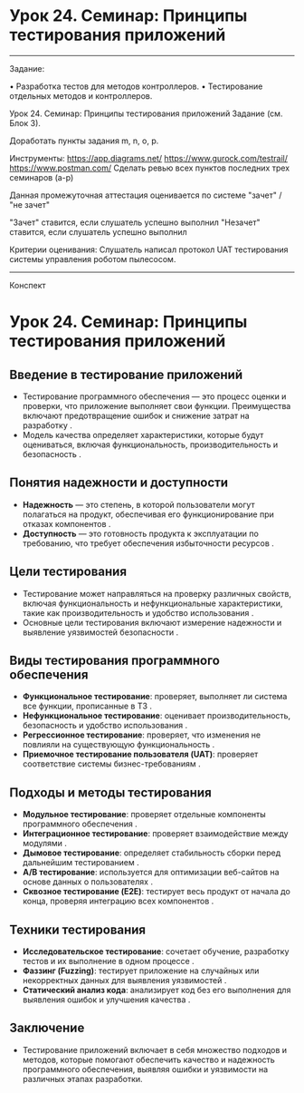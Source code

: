 # Урок 24. Семинар: Принципы тестирования приложений

_____________________________________________________________________________________________________

Задание:

• Разработка тестов для методов контроллеров.
• Тестирование отдельных методов и контроллеров.


Урок 24. Семинар: Принципы тестирования приложений
Задание (см. Блок 3).

Доработать пункты задания m, n, o, p.

Инструменты:
https://app.diagrams.net/
https://www.gurock.com/testrail/
https://www.postman.com/
Сделать ревью всех пунктов последних трех семинаров (a-p)

Данная промежуточная аттестация оценивается по системе "зачет" / "не зачет"

"Зачет" ставится, если слушатель успешно выполнил
"Незачет" ставится, если слушатель успешно выполнил

Критерии оценивания:
Слушатель написал протокол UAT тестирования системы управления роботом пылесосом.

*****************************************************************************************************
Конспект

# Урок 24. Семинар: Принципы тестирования приложений

## Введение в тестирование приложений
- Тестирование программного обеспечения — это процесс оценки и проверки, что приложение выполняет свои функции. Преимущества включают предотвращение ошибок и снижение затрат на разработку   .
- Модель качества определяет характеристики, которые будут оцениваться, включая функциональность, производительность и безопасность    .

## Понятия надежности и доступности
- **Надежность** — это степень, в которой пользователи могут полагаться на продукт, обеспечивая его функционирование при отказах компонентов   .
- **Доступность** — это готовность продукта к эксплуатации по требованию, что требует обеспечения избыточности ресурсов   .

## Цели тестирования
- Тестирование может направляться на проверку различных свойств, включая функциональность и нефункциональные характеристики, такие как производительность и удобство использования   .
- Основные цели тестирования включают измерение надежности и выявление уязвимостей безопасности   .

## Виды тестирования программного обеспечения
- **Функциональное тестирование**: проверяет, выполняет ли система все функции, прописанные в ТЗ   .
- **Нефункциональное тестирование**: оценивает производительность, безопасность и удобство использования   .
- **Регрессионное тестирование**: проверяет, что изменения не повлияли на существующую функциональность   .
- **Приемочное тестирование пользователя (UAT)**: проверяет соответствие системы бизнес-требованиям    .

## Подходы и методы тестирования
- **Модульное тестирование**: проверяет отдельные компоненты программного обеспечения   .
- **Интеграционное тестирование**: проверяет взаимодействие между модулями   .
- **Дымовое тестирование**: определяет стабильность сборки перед дальнейшим тестированием   .
- **A/B тестирование**: используется для оптимизации веб-сайтов на основе данных о пользователях    .
- **Сквозное тестирование (E2E)**: тестирует весь продукт от начала до конца, проверяя интеграцию всех компонентов    .

## Техники тестирования
- **Исследовательское тестирование**: сочетает обучение, разработку тестов и их выполнение в одном процессе   .
- **Фаззинг (Fuzzing)**: тестирует приложение на случайных или некорректных данных для выявления уязвимостей    .
- **Статический анализ кода**: анализирует код без его выполнения для выявления ошибок и улучшения качества    .

## Заключение
- Тестирование приложений включает в себя множество подходов и методов, которые помогают обеспечить качество и надежность программного обеспечения, выявляя ошибки и уязвимости на различных этапах разработки.